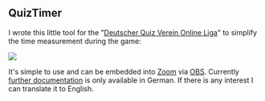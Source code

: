 ﻿## QuizTimer
I wrote this little tool for the "[Deutscher Quiz Verein Online Liga](https://www.quizverein.de/dqv-online-liga)" to simplify the time measurement during the game: 

![](file:///D:\coding\DQV\docimages\QuizTimer.png)

It's simple to use and can be embedded into [Zoom](https://zoom.us/) via [OBS](https://obsproject.com/). Currently [further documentation](https://elektroelch.de/quizTimer/) is only available in German. If there is any interest I can translate it to English.
